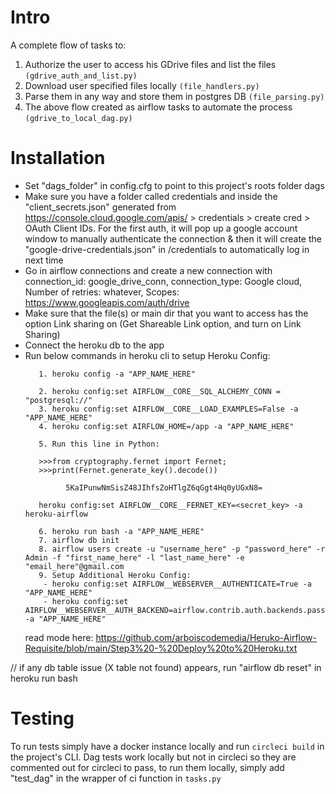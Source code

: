 # Intro
A complete flow of tasks to: 
1. Authorize the user to access his GDrive files and list the files ```(gdrive_auth_and_list.py)```
2. Download user specified files locally ```(file_handlers.py)```
3. Parse them in any way and store them in postgres DB ````(file_parsing.py)````
4. The above flow created as airflow tasks to automate the process ```(gdrive_to_local_dag.py)```

# Installation
- Set "dags_folder" in config.cfg to point to this project's roots folder dags
- Make sure you have a folder called credentials and inside the "client_secrets.json" generated from https://console.cloud.google.com/apis/ > credentials > create cred > OAuth Client IDs. 
For the first auth, it will pop up a google account window to manually authenticate the connection & then it will create the "google-drive-credentials.json" in /credentials to automatically log in next time
- Go in airflow connections and create a new connection with connection_id: google_drive_conn, connection_type: Google cloud, Number of retries: whatever, Scopes: https://www.googleapis.com/auth/drive
- Make sure that the file(s) or main dir that you want to access has the option Link sharing on (Get Shareable Link option, and turn on Link Sharing)
- Connect the heroku db to the app
- Run below commands in heroku cli to setup Heroku Config: 
    ```
       1. heroku config -a "APP_NAME_HERE"

       2. heroku config:set AIRFLOW__CORE__SQL_ALCHEMY_CONN = "postgresql://" 
       3. heroku config:set AIRFLOW__CORE__LOAD_EXAMPLES=False -a "APP_NAME_HERE"
       4. heroku config:set AIRFLOW_HOME=/app -a "APP_NAME_HERE"

       5. Run this line in Python: 
  
       >>>from cryptography.fernet import Fernet; 
       >>>print(Fernet.generate_key().decode())

             5KaIPunwNmSisZ48JIhfsZoHTlgZ6qGgt4Hq0yUGxN8=

       heroku config:set AIRFLOW__CORE__FERNET_KEY=<secret_key> -a heroku-airflow
  
       6. heroku run bash -a "APP_NAME_HERE"
       7. airflow db init
       8. airflow users create -u "username_here" -p "password_here" -r Admin -f "first_name_here" -l "last_name_here" -e "email_here"@gmail.com
       9. Setup Additional Heroku Config:   
        - heroku config:set AIRFLOW__WEBSERVER__AUTHENTICATE=True -a "APP_NAME_HERE"
        - heroku config:set AIRFLOW__WEBSERVER__AUTH_BACKEND=airflow.contrib.auth.backends.password_auth -a "APP_NAME_HERE"
    ```
  read mode here: https://github.com/arboiscodemedia/Heruko-Airflow-Requisite/blob/main/Step3%20-%20Deploy%20to%20Heroku.txt


// if any db table issue (X table not found) appears, run "airflow db reset" in heroku run bash

# Testing
To run tests simply have a docker instance locally and run ```circleci build``` in the project's CLI.
Dag tests work locally but not in circleci so they are commented out for circleci to pass,
to run them locally, simply add "test_dag" in the wrapper of ci function in ```tasks.py```
